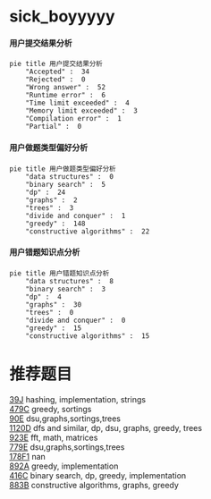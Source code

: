 # sick_boyyyyy

<!-- tabs:start -->



#### **用户提交结果分析**

```mermaid
pie title 用户提交结果分析
    "Accepted" :  34
    "Rejected" :  0
    "Wrong answer" :  52
    "Runtime error" :  6
    "Time limit exceeded" :  4
    "Memory limit exceeded" :  3
    "Compilation error" :  1
    "Partial" :  0
```

#### **用户做题类型偏好分析**

```mermaid
pie title 用户做题类型偏好分析
    "data structures" :  0
    "binary search" :  5
    "dp" :  24
    "graphs" :  2
    "trees" :  3
    "divide and conquer" :  1
    "greedy" :  148
    "constructive algorithms" :  22
```
#### **用户错题知识点分析**

```mermaid
pie title 用户错题知识点分析
    "data structures" :  8
    "binary search" :  3
    "dp" :  4
    "graphs" :  30
    "trees" :  0
    "divide and conquer" :  0
    "greedy" :  15
    "constructive algorithms" :  15
```



<!-- tabs:end -->
# 推荐题目
[39J](https://codeforces.com/contest/39/problem/J)		hashing,
                        implementation,
                        strings		  
[479C](https://codeforces.com/contest/479/problem/C)		greedy,
                        sortings		  
[90E](https://codeforces.com/contest/90/problem/E)		dsu,graphs,sortings,trees		  
[1120D](https://codeforces.com/contest/1120/problem/D)		dfs and similar,
                        dp,
                        dsu,
                        graphs,
                        greedy,
                        trees		  
[923E](https://codeforces.com/contest/923/problem/E)		fft,
                        math,
                        matrices		  
[779E](https://codeforces.com/contest/779/problem/E)		dsu,graphs,sortings,trees		  
[178F1](https://codeforces.com/contest/178F/problem/1)		nan		  
[892A](https://codeforces.com/contest/892/problem/A)		greedy,
                        implementation		  
[416C](https://codeforces.com/contest/416/problem/C)		binary search,
                        dp,
                        greedy,
                        implementation		  
[883B](https://codeforces.com/contest/883/problem/B)		constructive algorithms,
                        graphs,
                        greedy		  

